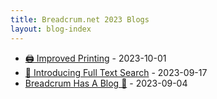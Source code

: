 ```yaml
---
title: Breadcrum.net 2023 Blogs
layout: blog-index
---
```


- [🖨️ Improved Printing](./improved-printing/) - 2023-10-01
- [🔎 Introducing Full Text Search](./introducing-full-text-search/) - 2023-09-17
- [Breadcrum Has A Blog 🥖](./breadcrum-has-a-blog/) - 2023-09-04
